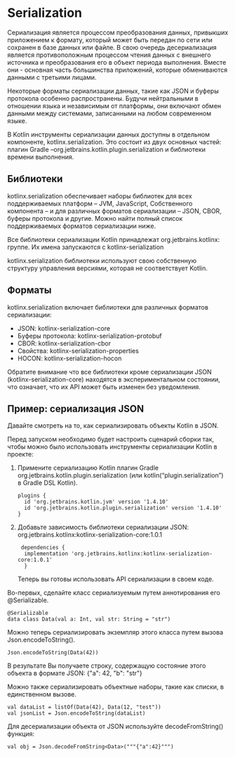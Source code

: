 # Serialization

Сериализация является процессом преобразования данных, привыкших приложением к формату, который может быть передан по сети или сохранен в базе данных или файле. В свою очередь десериализация является противоположным процессом чтения данных с внешнего источника и преобразования его в объект периода выполнения. Вместе они - основная часть большинства приложений, которые обмениваются данными с третьими лицами.

Некоторые форматы сериализации данных, такие как JSON и буферы протокола особенно распространены. Будучи нейтральными в отношении языка и независимым от платформы, они включают обмен данными между системами, записанными на любом современном языке.

В Kotlin инструменты сериализации данных доступны в отдельном компоненте, kotlinx.serialization. Это состоит из двух основных частей: плагин Gradle –org.jetbrains.kotlin.plugin.serialization и библиотеки времени выполнения.

## Библиотеки

kotlinx.serialization обеспечивает наборы библиотек для всех поддерживаемых платформ – JVM, JavaScript, Собственного компонента – и для различных форматов сериализации – JSON, CBOR, буферы протокола и другие. Можно найти полный список поддерживаемых форматов сериализации ниже.

Все библиотеки сериализации Kotlin принадлежат org.jetbrains.kotlinx: группе. Их имена запускаются с kotlinx-serialization

kotlinx.serialization библиотеки используют свою собственную структуру управления версиями, которая не соответствует Kotlin.

## Форматы

kotlinx.serialization включает библиотеки для различных форматов сериализации:

* JSON: kotlinx-serialization-core
* Буферы протокола: kotlinx-serialization-protobuf
* CBOR: kotlinx-serialization-cbor
* Свойства: kotlinx-serialization-properties
* HOCON: kotlinx-serialization-hocon 

Обратите внимание что все библиотеки кроме сериализации JSON (kotlinx-serialization-core) находятся в экспериментальном состоянии, что означает, что их API может быть изменен без уведомления.

## Пример: сериализация JSON

Давайте смотреть на то, как сериализировать объекты Kotlin в JSON.

Перед запуском необходимо будет настроить сценарий сборки так, чтобы можно было использовать инструменты сериализации Kotlin в проекте:

1) Примените сериализацию Kotlin плагин Gradle org.jetbrains.kotlin.plugin.serialization (или kotlin(“plugin.serialization”) в Gradle DSL Kotlin).

   ``` 
   plugins {
     id 'org.jetbrains.kotlin.jvm' version '1.4.10'
     id 'org.jetbrains.kotlin.plugin.serialization' version '1.4.10'  }
   ```
2) Добавьте зависимость библиотеки сериализации JSON: org.jetbrains.kotlinx:kotlinx-serialization-core:1.0.1
   ```
    dependencies {
     implementation 'org.jetbrains.kotlinx:kotlinx-serialization-core:1.0.1'
     } 
   ```
   Теперь вы готовы использовать API сериализации в своем коде.
   
Во-первых, сделайте класс сериализуемым путем аннотирования его @Serializable.
```
@Serializable
data class Data(val a: Int, val str: String = "str")

```

Можно теперь сериализировать экземпляр этого класса путем вызова Json.encodeToString().
```
Json.encodeToString(Data(42))

```

В результате Вы получаете строку, содержащую состояние этого объекта в формате JSON: {"a": 42, "b": "str"}

Можно также сериализировать объектные наборы, такие как списки, в единственном вызове.
```
val dataList = listOf(Data(42), Data(12, "test"))
val jsonList = Json.encodeToString(dataList)

```
Для десериализации объекта от JSON используйте decodeFromString() функция:
```
val obj = Json.decodeFromString<Data>("""{"a":42}""")

```
